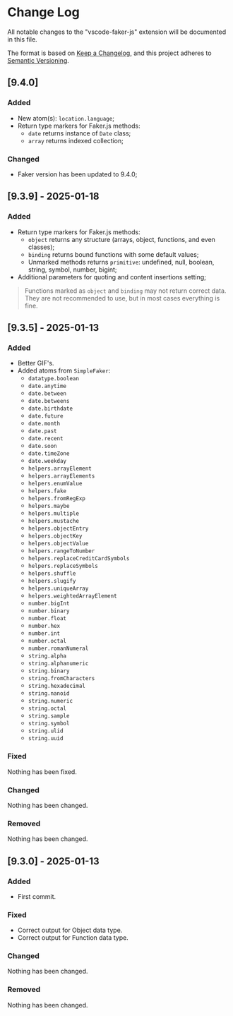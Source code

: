 # Change Log

All notable changes to the "vscode-faker-js" extension will be documented in this file.

The format is based on [Keep a Changelog](https://keepachangelog.com/en/1.1.0/),
and this project adheres to [Semantic Versioning](https://semver.org/spec/v2.0.0.html).

## [9.4.0]

### Added

-   New atom(s): `location.language`;
-   Return type markers for Faker.js methods:
    -   `date` returns instance of `Date` class;
    -   `array` returns indexed collection;

### Changed

-   Faker version has been updated to 9.4.0;

## [9.3.9] - 2025-01-18

### Added

-   Return type markers for Faker.js methods:
    -   `object` returns any structure (arrays, object, functions, and even classes);
    -   `binding` returns bound functions with some default values;
    -   Unmarked methods returns `primitive`: undefined, null, boolean, string, symbol, number, bigint;
-   Additional parameters for quoting and content insertions setting;

> Functions marked as `object` and `binding` may not return correct data.
> They are not recommended to use, but in most cases everything is fine.

## [9.3.5] - 2025-01-13

### Added

-   Better GIF's.
-   Added atoms from `SimpleFaker`:
    -   `datatype.boolean`
    -   `date.anytime`
    -   `date.between`
    -   `date.betweens`
    -   `date.birthdate`
    -   `date.future`
    -   `date.month`
    -   `date.past`
    -   `date.recent`
    -   `date.soon`
    -   `date.timeZone`
    -   `date.weekday`
    -   `helpers.arrayElement`
    -   `helpers.arrayElements`
    -   `helpers.enumValue`
    -   `helpers.fake`
    -   `helpers.fromRegExp`
    -   `helpers.maybe`
    -   `helpers.multiple`
    -   `helpers.mustache`
    -   `helpers.objectEntry`
    -   `helpers.objectKey`
    -   `helpers.objectValue`
    -   `helpers.rangeToNumber`
    -   `helpers.replaceCreditCardSymbols`
    -   `helpers.replaceSymbols`
    -   `helpers.shuffle`
    -   `helpers.slugify`
    -   `helpers.uniqueArray`
    -   `helpers.weightedArrayElement`
    -   `number.bigInt`
    -   `number.binary`
    -   `number.float`
    -   `number.hex`
    -   `number.int`
    -   `number.octal`
    -   `number.romanNumeral`
    -   `string.alpha`
    -   `string.alphanumeric`
    -   `string.binary`
    -   `string.fromCharacters`
    -   `string.hexadecimal`
    -   `string.nanoid`
    -   `string.numeric`
    -   `string.octal`
    -   `string.sample`
    -   `string.symbol`
    -   `string.ulid`
    -   `string.uuid`

### Fixed

Nothing has been fixed.

### Changed

Nothing has been changed.

### Removed

Nothing has been changed.

## [9.3.0] - 2025-01-13

### Added

-   First commit.

### Fixed

-   Correct output for Object data type.
-   Correct output for Function data type.

### Changed

Nothing has been changed.

### Removed

Nothing has been changed.
